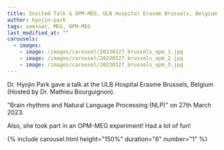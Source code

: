 ```yaml
---
title: Invited Talk & OPM-MEG, ULB Hospital Erasme Brussels, Belgium
author: hyojin-park
tags: seminar, MEG, OPM-MEG
last_modified_at: ""
carousels:
  - images: 
    - image: /images/carousel/20230327_brussels_opm_1.jpg
    - image: /images/carousel/20230327_brussels_opm_2.jpg
    - image: /images/carousel/20230327_brussels_opm_3.jpg
---
```


Dr. Hyojin Park gave a talk at the ULB Hospital Erasme Brussels, Belgium (Hosted by Dr. Mathieu Bourguignon). <br>

"Brain rhythms and Natural Language Processing (NLP)" on 27th March 2023.

Also, she took part in an OPM-MEG experiment! Had a lot of fun!

{% include carousel.html height="150%" duration="6" number="1" %}
